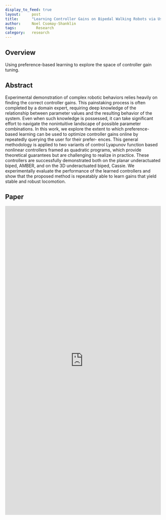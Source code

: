 ```yaml
---
display_to_feed: true
layout:     post
title:      "Learning Controller Gains on Bipedal Walking Robots via User Preferences"
author:     Noel Csomay-Shanklin
tags: 		  Research
category:   research
---
```


## Overview
Using preference-based learning to explore the space of controller gain tuning.

## Abstract
Experimental demonstration of complex robotic
behaviors relies heavily on finding the correct controller gains.
This painstaking process is often completed by a domain
expert, requiring deep knowledge of the relationship between
parameter values and the resulting behavior of the system. Even
when such knowledge is possessed, it can take significant effort
to navigate the nonintuitive landscape of possible parameter
combinations. In this work, we explore the extent to which
preference-based learning can be used to optimize controller
gains online by repeatedly querying the user for their prefer-
ences. This general methodology is applied to two variants of
control Lyapunov function based nonlinear controllers framed
as quadratic programs, which provide theoretical guarantees
but are challenging to realize in practice. These controllers are
successfully demonstrated both on the planar underactuated
biped, AMBER, and on the 3D underactuated biped, Cassie.
We experimentally evaluate the performance of the learned
controllers and show that the proposed method is repeatably
able to learn gains that yield stable and robust locomotion.

## Paper
<iframe style="width:100%" height="1000px" src="https://noelc-s.github.io/website/papers/gains.pdf" frameborder="0" allowfullscreen></iframe>
